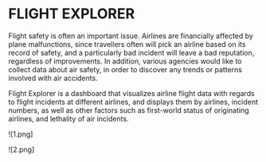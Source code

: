 # FLIGHT EXPLORER

Flight safety is often an important issue. Airlines are financially affected by plane malfunctions, since travellers often will pick an airline based on its record of safety, and a particularly bad incident will leave a bad reputation, regardless of improvements. In addition, various agencies would like to collect data about air safety, in order to discover any trends or patterns involved with air accidents.

Flight Explorer is a dashboard that visualizes airline flight data with regards to flight incidents at different airlines, and displays them by airlines, incident numbers, as well as other factors such as first-world status of originating airlines, and lethality of air incidents.

![1.png]

![2.png]

